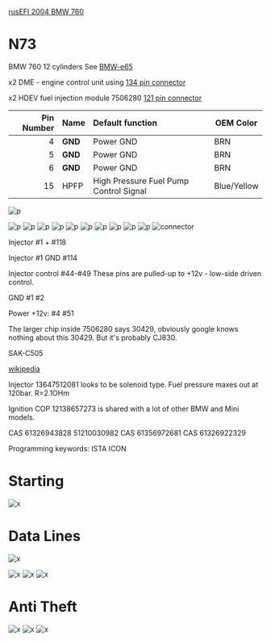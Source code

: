 
[rusEFI 2004 BMW 760](https://rusefi.com/forum/viewtopic.php?f=2&t=1845)

# N73

BMW 760 12 cylinders
See [BMW-e65](BMW-e65)

x2 DME - engine control unit using [134 pin connector](OEM-connectors#134)

x2 HDEV fuel injection module 7506280 [121 pin connector](OEM-connectors#121)

|Pin Number|Name   | Default function                            | OEM Color   |
| ---:|:---------- |:------------------------------------------- | ----------- |
| 4   | **GND**    |  Power GND                                  | BRN         |
| 5   | **GND**    |  Power GND                                  | BRN         |
| 6   | **GND**    |  Power GND                                  | BRN         |
| 15  | HPFP       |  High Pressure Fuel Pump Control Signal     | Blue/Yellow |

![p](OEM-Docs/Bmw/2003_7_Series_e65/2003_N73_engine_part-1.png)

![p](OEM-Docs/Bmw/2003_7_Series_e65/2003_N73_engine_1.png)
![p](OEM-Docs/Bmw/2003_7_Series_e65/2003_N73_engine_2.png)
![p](OEM-Docs/Bmw/2003_7_Series_e65/2003_N73_engine_3.png)
![p](OEM-Docs/Bmw/2003_7_Series_e65/2003_N73_engine_4.png)
![p](OEM-Docs/Bmw/2003_7_Series_e65/2003_N73_engine_5.png)
![p](OEM-Docs/Bmw/2003_7_Series_e65/2003_N73_engine_6.png)
![p](OEM-Docs/Bmw/2003_7_Series_e65/2003_N73_engine_7.png)
![p](OEM-Docs/Bmw/2003_7_Series_e65/2003_N73_engine_8.png)
![p](OEM-Docs/Bmw/2003_7_Series_e65/2003_N73_engine_9.png)
![p](OEM-Docs/Bmw/2003_7_Series_e65/2003_N73_engine_10.png)
![connector](OEM-Docs/TE/Connector_121_pinout.jpg)

Injector #1 + #118

Injector #1 GND #114

Injector control #44-#49
These pins are pulled-up to +12v - low-side driven control.

GND #1 #2

Power +12v: #4 #51 

The larger chip inside 7506280 says 30429, obviously google knows nothing about this 30429. But it's probably CJ830.

SAK-C505 

[wikipedia](https://en.wikipedia.org/wiki/BMW_7_Series_(E65))

Injector 13647512081 looks to be solenoid type. Fuel pressure maxes out at 120bar.
R=2.1OHm

Ignition COP 12138657273 is shared with a lot of other BMW and Mini models.


CAS 61326943828 51210030982
CAS 61356972681 
CAS 61326922329

Programming keywords:
ISTA ICON

# Starting
![x](OEM-Docs/Bmw/2003_7_Series_e65/2004-760-starting.png)


# Data Lines
![x](OEM-Docs/Bmw/2003_7_Series_e65/2004-760-obd.png)

![x](OEM-Docs/Bmw/2003_7_Series_e65/2004-760-data-buses-1.png)
![x](OEM-Docs/Bmw/2003_7_Series_e65/2004-760-data-buses-2.png)
![x](OEM-Docs/Bmw/2003_7_Series_e65/2004-760-data-buses-3.png)

# Anti Theft
![x](OEM-Docs/Bmw/2003_7_Series_e65/2004-760-anti-theft-1.png)
![x](OEM-Docs/Bmw/2003_7_Series_e65/2004-760-anti-theft-1.png)
![x](OEM-Docs/Bmw/2003_7_Series_e65/2004-760-anti-theft-1.png)

